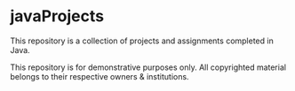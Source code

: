 # javaProjects
This repository is a collection of projects and assignments completed in Java. 

This repository is for demonstrative purposes only. 
All copyrighted material belongs to their respective owners & institutions. 
